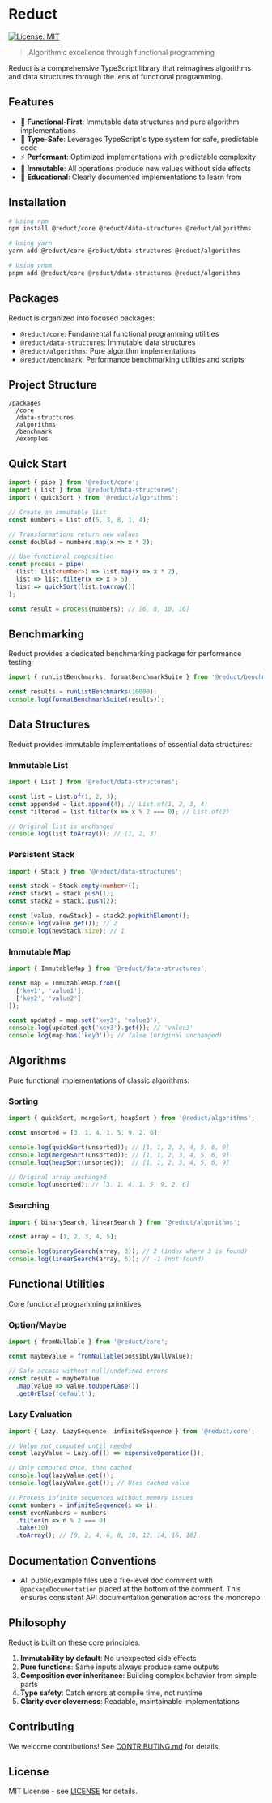 # Reduct

[![License: MIT](https://img.shields.io/badge/License-MIT-blue.svg)](LICENSE)

> Algorithmic excellence through functional programming

Reduct is a comprehensive TypeScript library that reimagines algorithms and data structures through the lens of functional programming.

## Features

- 🧩 **Functional-First**: Immutable data structures and pure algorithm implementations
- 🔧 **Type-Safe**: Leverages TypeScript's type system for safe, predictable code
- ⚡ **Performant**: Optimized implementations with predictable complexity
- 🔄 **Immutable**: All operations produce new values without side effects
- 🧠 **Educational**: Clearly documented implementations to learn from

## Installation

```bash
# Using npm
npm install @reduct/core @reduct/data-structures @reduct/algorithms

# Using yarn
yarn add @reduct/core @reduct/data-structures @reduct/algorithms

# Using pnpm
pnpm add @reduct/core @reduct/data-structures @reduct/algorithms
```

## Packages

Reduct is organized into focused packages:

- `@reduct/core`: Fundamental functional programming utilities
- `@reduct/data-structures`: Immutable data structures
- `@reduct/algorithms`: Pure algorithm implementations
- `@reduct/benchmark`: Performance benchmarking utilities and scripts

## Project Structure

```
/packages
  /core
  /data-structures
  /algorithms
  /benchmark
  /examples
```

## Quick Start

```typescript
import { pipe } from '@reduct/core';
import { List } from '@reduct/data-structures';
import { quickSort } from '@reduct/algorithms';

// Create an immutable list
const numbers = List.of(5, 3, 8, 1, 4);

// Transformations return new values
const doubled = numbers.map(x => x * 2);

// Use functional composition
const process = pipe(
  (list: List<number>) => list.map(x => x * 2),
  list => list.filter(x => x > 5),
  list => quickSort(list.toArray())
);

const result = process(numbers); // [6, 8, 10, 16]
```

## Benchmarking

Reduct provides a dedicated benchmarking package for performance testing:

```typescript
import { runListBenchmarks, formatBenchmarkSuite } from '@reduct/benchmark';

const results = runListBenchmarks(10000);
console.log(formatBenchmarkSuite(results));
```

## Data Structures

Reduct provides immutable implementations of essential data structures:

### Immutable List

```typescript
import { List } from '@reduct/data-structures';

const list = List.of(1, 2, 3);
const appended = list.append(4); // List.of(1, 2, 3, 4)
const filtered = list.filter(x => x % 2 === 0); // List.of(2)

// Original list is unchanged
console.log(list.toArray()); // [1, 2, 3]
```

### Persistent Stack

```typescript
import { Stack } from '@reduct/data-structures';

const stack = Stack.empty<number>();
const stack1 = stack.push(1);
const stack2 = stack1.push(2);

const [value, newStack] = stack2.popWithElement();
console.log(value.get()); // 2
console.log(newStack.size); // 1
```

### Immutable Map

```typescript
import { ImmutableMap } from '@reduct/data-structures';

const map = ImmutableMap.from([
  ['key1', 'value1'],
  ['key2', 'value2']
]);

const updated = map.set('key3', 'value3');
console.log(updated.get('key3').get()); // 'value3'
console.log(map.has('key3')); // false (original unchanged)
```

## Algorithms

Pure functional implementations of classic algorithms:

### Sorting

```typescript
import { quickSort, mergeSort, heapSort } from '@reduct/algorithms';

const unsorted = [3, 1, 4, 1, 5, 9, 2, 6];

console.log(quickSort(unsorted)); // [1, 1, 2, 3, 4, 5, 6, 9]
console.log(mergeSort(unsorted)); // [1, 1, 2, 3, 4, 5, 6, 9]
console.log(heapSort(unsorted));  // [1, 1, 2, 3, 4, 5, 6, 9]

// Original array unchanged
console.log(unsorted); // [3, 1, 4, 1, 5, 9, 2, 6]
```

### Searching

```typescript
import { binarySearch, linearSearch } from '@reduct/algorithms';

const array = [1, 2, 3, 4, 5];

console.log(binarySearch(array, 3)); // 2 (index where 3 is found)
console.log(linearSearch(array, 6)); // -1 (not found)
```

## Functional Utilities

Core functional programming primitives:

### Option/Maybe

```typescript
import { fromNullable } from '@reduct/core';

const maybeValue = fromNullable(possiblyNullValue);

// Safe access without null/undefined errors
const result = maybeValue
  .map(value => value.toUpperCase())
  .getOrElse('default');
```

### Lazy Evaluation

```typescript
import { Lazy, LazySequence, infiniteSequence } from '@reduct/core';

// Value not computed until needed
const lazyValue = Lazy.of(() => expensiveOperation());

// Only computed once, then cached
console.log(lazyValue.get());
console.log(lazyValue.get()); // Uses cached value

// Process infinite sequences without memory issues
const numbers = infiniteSequence(i => i);
const evenNumbers = numbers
  .filter(n => n % 2 === 0)
  .take(10)
  .toArray(); // [0, 2, 4, 6, 8, 10, 12, 14, 16, 18]
```

## Documentation Conventions

- All public/example files use a file-level doc comment with `@packageDocumentation` placed at the bottom of the comment. This ensures consistent API documentation generation across the monorepo.

## Philosophy

Reduct is built on these core principles:

1. **Immutability by default**: No unexpected side effects
2. **Pure functions**: Same inputs always produce same outputs
3. **Composition over inheritance**: Building complex behavior from simple parts
4. **Type safety**: Catch errors at compile time, not runtime
5. **Clarity over cleverness**: Readable, maintainable implementations

## Contributing

We welcome contributions! See [CONTRIBUTING.md](CONTRIBUTING.md) for details.

## License

MIT License - see [LICENSE](LICENSE) for details.